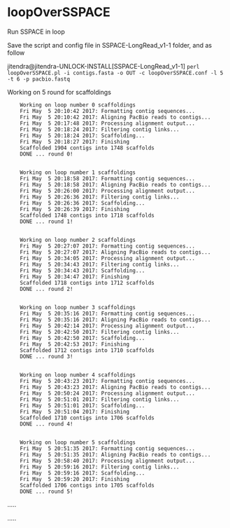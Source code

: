# loopOverSSPACE
Run SSPACE in loop

Save the script and config file in SSPACE-LongRead_v1-1 folder, and as follow

jitendra@jitendra-UNLOCK-INSTALL[SSPACE-LongRead_v1-1] `perl loopOverSSPACE.pl -i contigs.fasta -o OUT -c loopOverSSPACE.conf -l 5
-t 6 -p pacbio.fastq`

Working on 5 round for scaffoldings 

		Working on loop number 0 scaffoldings
		Fri May  5 20:10:42 2017: Formatting contig sequences...
		Fri May  5 20:10:42 2017: Aligning PacBio reads to contigs...
		Fri May  5 20:17:48 2017: Processing alignment output...
		Fri May  5 20:18:24 2017: Filtering contig links...
		Fri May  5 20:18:24 2017: Scaffolding...
		Fri May  5 20:18:27 2017: Finishing
		Scaffolded 1904 contigs into 1748 scaffolds
		DONE ... round 0!


		Working on loop number 1 scaffoldings
		Fri May  5 20:18:58 2017: Formatting contig sequences...
		Fri May  5 20:18:58 2017: Aligning PacBio reads to contigs...
		Fri May  5 20:26:00 2017: Processing alignment output...
		Fri May  5 20:26:36 2017: Filtering contig links...
		Fri May  5 20:26:36 2017: Scaffolding...
		Fri May  5 20:26:39 2017: Finishing
		Scaffolded 1748 contigs into 1718 scaffolds
		DONE ... round 1!


		Working on loop number 2 scaffoldings
		Fri May  5 20:27:07 2017: Formatting contig sequences...
		Fri May  5 20:27:07 2017: Aligning PacBio reads to contigs...
		Fri May  5 20:34:05 2017: Processing alignment output...
		Fri May  5 20:34:43 2017: Filtering contig links...
		Fri May  5 20:34:43 2017: Scaffolding...
		Fri May  5 20:34:47 2017: Finishing
		Scaffolded 1718 contigs into 1712 scaffolds
		DONE ... round 2!


		Working on loop number 3 scaffoldings
		Fri May  5 20:35:16 2017: Formatting contig sequences...
		Fri May  5 20:35:16 2017: Aligning PacBio reads to contigs...
		Fri May  5 20:42:14 2017: Processing alignment output...
		Fri May  5 20:42:50 2017: Filtering contig links...
		Fri May  5 20:42:50 2017: Scaffolding...
		Fri May  5 20:42:53 2017: Finishing
		Scaffolded 1712 contigs into 1710 scaffolds
		DONE ... round 3!


		Working on loop number 4 scaffoldings
		Fri May  5 20:43:23 2017: Formatting contig sequences...
		Fri May  5 20:43:23 2017: Aligning PacBio reads to contigs...
		Fri May  5 20:50:24 2017: Processing alignment output...
		Fri May  5 20:51:01 2017: Filtering contig links...
		Fri May  5 20:51:01 2017: Scaffolding...
		Fri May  5 20:51:04 2017: Finishing
		Scaffolded 1710 contigs into 1706 scaffolds
		DONE ... round 4!


		Working on loop number 5 scaffoldings
		Fri May  5 20:51:35 2017: Formatting contig sequences...
		Fri May  5 20:51:35 2017: Aligning PacBio reads to contigs...
		Fri May  5 20:58:40 2017: Processing alignment output...
		Fri May  5 20:59:16 2017: Filtering contig links...
		Fri May  5 20:59:16 2017: Scaffolding...
		Fri May  5 20:59:20 2017: Finishing
		Scaffolded 1706 contigs into 1705 scaffolds
		DONE ... round 5!



.....

.....

